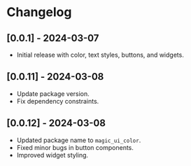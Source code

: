# Changelog

## [0.0.1] - 2024-03-07
- Initial release with color, text styles, buttons, and widgets.


## [0.0.11] - 2024-03-08
- Update package version.
- Fix dependency constraints.


## [0.0.12] - 2024-03-08
- Updated package name to `magic_ui_color`.
- Fixed minor bugs in button components.
- Improved widget styling.